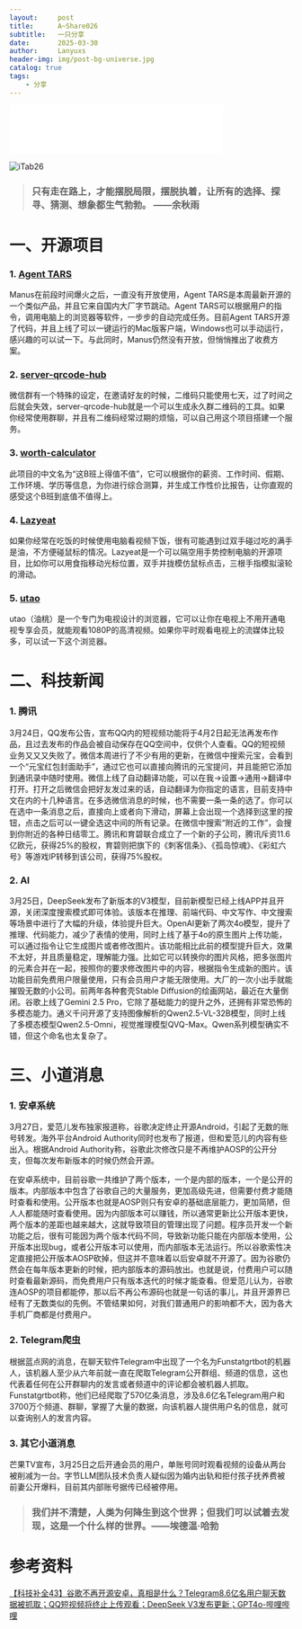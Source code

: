 ```yaml
---
layout:     post
title:      A~Share026
subtitle:   一只分享
date:       2025-03-30
author:     Lanyuxs
header-img: img/post-bg-universe.jpg
catalog: true
tags:
    - 分享
---
```


<iframe frameborder="no" border="0" marginwidth="0" marginheight="0" width=380 height=86 src="//music.163.com/outchain/player?type=2&id=1933175252&auto=0&height=66"></iframe>

![iTab26](https://p.ipic.vip/o5jjsd.webp)

> ### 只有走在路上，才能摆脱局限，摆脱执着，让所有的选择、探寻、猜测、想象都生气勃勃。 ——余秋雨

# 一、开源项目

### 1. [Agent TARS](https://agent-tars.com/)

Manus在前段时间爆火之后，一直没有开放使用，Agent TARS是本周最新开源的一个类似产品，并且它来自国内大厂字节跳动。Agent TARS可以根据用户的指令，调用电脑上的浏览器等软件，一步步的自动完成任务。目前Agent TARS开源了代码，并且上线了可以一键运行的Mac版客户端，Windows也可以手动运行，感兴趣的可以试一下。与此同时，Manus仍然没有开放，但悄悄推出了收费方案。

### 2. [server-qrcode-hub](https://github.com/xxnuo/serverless-qrcode-hub)

微信群有一个特殊的设定，在邀请好友的时候，二维码只能使用七天，过了时间之后就会失效，server-qrcode-hub就是一个可以生成永久群二维码的工具。如果你经常使用群聊，并且有二维码经常过期的烦恼，可以自己用这个项目搭建一个服务。

### 3. [worth-calculator](https://github.com/zippland/worth-calculator)

此项目的中文名为“这B班上得值不值”，它可以根据你的薪资、工作时间、假期、工作环境、学历等信息，为你进行综合测算，并生成工作性价比报告，让你直观的感受这个B班到底值不值得上。

### 4. [Lazyeat](https://github.com/maplelost/lazyeat)

如果你经常在吃饭的时候使用电脑看视频下饭，很有可能遇到过双手碰过吃的满手是油，不方便碰鼠标的情况。Lazyeat是一个可以隔空用手势控制电脑的开源项目，比如你可以用食指移动光标位置，双手并拢模仿鼠标点击，三根手指模拟滚轮的滑动。

### 5. [utao](https://github.com/VonChange/utao)

utao（油桃）是一个专门为电视设计的浏览器，它可以让你在电视上不用开通电视专享会员，就能观看1080P的高清视频。如果你平时观看电视上的流媒体比较多，可以试一下这个浏览器。

# 二、科技新闻

### 1. 腾讯

3月24日，QQ发布公告，宣布QQ内的短视频功能将于4月2日起无法再发布作品，且过去发布的作品会被自动保存在QQ空间中，仅供个人查看。QQ的短视频业务又又又失败了。微信本周进行了不少有用的更新，在微信中搜索元宝，会看到一个“元宝红包封面助手”，通过它也可以直接向腾讯的元宝提问，并且能把它添加到通讯录中随时使用。微信上线了自动翻译功能，可以在我->设置->通用->翻译中打开。打开之后微信会把好友发过来的话，自动翻译为你指定的语言，目前支持中文在内的十几种语言。在多选微信消息的时候，也不需要一条一条的选了。你可以在选中一条消息之后，直接向上或者向下滑动，屏幕上会出现一个选择到这里的按钮，点击之后可以一键全选这中间的所有记录。在微信中搜索“附近的工作”，会搜到你附近的各种日结零工。腾讯和育碧联合成立了一个新的子公司，腾讯斥资11.6亿欧元，获得25%的股权，育碧则把旗下的《刺客信条》、《孤岛惊魂》、《彩虹六号》等游戏IP转移到该公司，获得75%股权。

### 2. AI

3月25日，DeepSeek发布了新版本的V3模型，目前新模型已经上线APP并且开源，关闭深度搜索模式即可体验。该版本在推理、前端代码、中文写作、中文搜索等场景中进行了大幅的升级，体验提升巨大。OpenAI更新了两次4o模型，提升了推理、代码能力，减少了表情的使用，同时上线了基于4o的原生图片上传功能，可以通过指令让它生成图片或者修改图片。该功能相比此前的模型提升巨大，效果不太好，并且质量稳定，理解能力强。比如它可以转换你的图片风格，把多张图片的元素合并在一起，按照你的要求修改图片中的内容，根据指令生成新的图片。该功能目前免费用户限量使用，只有会员用户才能无限使用。大厂的一次小出手就能摧毁无数的小公司。前两年各种套壳Stable Diffusion的绘画网站，最近在大量倒闭。谷歌上线了Gemini 2.5 Pro，它除了基础能力的提升之外，还拥有非常恐怖的多模态能力。通义千问开源了支持图像解析的Qwen2.5-VL-32B模型，同时上线了多模态模型Qwen2.5-Omni，视觉推理模型QVQ-Max。Qwen系列模型确实不错，但这个命名也太复杂了。

# 三、小道消息

### 1. 安卓系统

3月27日，爱范儿发布独家报道称，谷歌决定终止开源Android，引起了无数的账号转发。海外平台Android Authority同时也发布了报道，但和爱范儿的内容有些出入。根据Android Authority称，谷歌此次修改只是不再维护AOSP的公开分支，但每次发布新版本的时候仍然会开源。

在安卓系统中，目前谷歌一共维护了两个版本，一个是内部的版本，一个是公开的版本。内部版本中包含了谷歌自己的大量服务，更加高级先进，但需要付费才能随时查看和使用。公开版本也就是AOSP则只有安卓的基础底层能力，更加简陋，但人人都能随时查看使用。因为内部版本可以赚钱，所以通常更新比公开版本更快，两个版本的差距也越来越大，这就导致项目的管理出现了问题。程序员开发一个新功能之后，很有可能因为两个版本代码不同，导致新功能只能在内部版本使用，公开版本出现bug，或者公开版本可以使用，而内部版本无法运行。所以谷歌索性决定直接把公开版本AOSP砍掉，但这并不意味着以后安卓就不开源了。因为谷歌仍然会在每年版本更新的时候，把内部版本的源码放出。也就是说，付费用户可以随时查看最新源码，而免费用户只有版本迭代的时候才能查看。但爱范儿认为，谷歌连AOSP的项目都能停，那以后不再公布源码也就是一句话的事儿，并且开源界已经有了无数类似的先例。不管结果如何，对我们普通用户的影响都不大，因为各大手机厂商都是付费用户。

### 2. Telegram爬虫

根据蓝点网的消息，在聊天软件Telegram中出现了一个名为Funstatgrtbot的机器人，该机器人至少从六年前就一直在爬取Telegram公开群组、频道的信息，这也代表着任何在公开群聊内的发言或者频道中的评论都会被机器人抓取。Funstatgrtbot称，他们已经爬取了570亿条消息，涉及8.6亿名Telegram用户和3700万个频道、群聊，掌握了大量的数据，向该机器人提供用户名的信息，就可以查询别人的发言内容。

### 3. 其它小道消息

芒果TV宣布，3月25日之后开通会员的用户，单账号同时观看视频的设备从两台被削减为一台。字节LLM团队技术负责人疑似因为婚内出轨和拒付孩子抚养费被前妻公开爆料，目前其内部账号据传已经被停用。

> ### 我们并不清楚，人类为何降生到这个世界；但我们可以试着去发现，这是一个什么样的世界。——埃德温·哈勃

# 参考资料

[【科技补全43】谷歌不再开源安卓，真相是什么？Telegram8.6亿名用户聊天数据被抓取；QQ短视频将终止上传观看；DeepSeek V3发布更新；GPT4o-哔哩哔哩](https://b23.tv/uaEFg28)